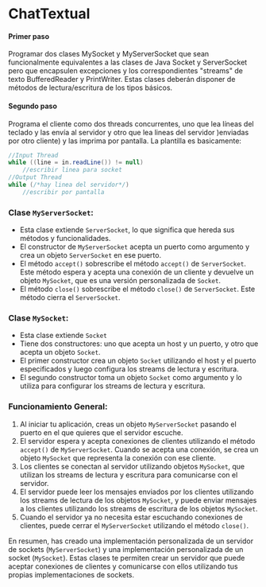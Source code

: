 # ChatTextual

#### Primer paso
Programar dos clases MySocket y MyServerSocket que sean funcionalmente equivalentes a las clases de Java Socket y ServerSocket pero que encapsulen excepciones y los correspondientes "streams" de texto BufferedReader y PrintWriter. Estas clases deberán disponer de métodos de lectura/escritura de los tipos básicos.
#### Segundo paso
Programa el cliente como dos threads concurrentes, uno que lea líneas del teclado y las envía al servidor y otro que lea lineas del servidor )enviadas por otro cliente) y las imprima por pantalla. La plantilla es basicamente:

```java
//Input Thread
while ((line = in.readLine()) != null)
    //escribir linea para socket
//Output Thread
while (/*hay linea del servidor*/)
    //escribir por pantalla
```

### Clase `MyServerSocket`:
- Esta clase extiende `ServerSocket`, lo que significa que hereda sus métodos y funcionalidades.
- El constructor de `MyServerSocket` acepta un puerto como argumento y crea un objeto `ServerSocket` en ese puerto.
- El método `accept()` sobrescribe el método `accept()` de `ServerSocket`. Este método espera y acepta una conexión de un cliente y devuelve un objeto `MySocket`, que es una versión personalizada de `Socket`.
- El método `close()` sobrescribe el método `close()` de `ServerSocket`. Este método cierra el `ServerSocket`.

### Clase `MySocket`:
- Esta clase extiende `Socket`
- Tiene dos constructores: uno que acepta un host y un puerto, y otro que acepta un objeto `Socket`.
- El primer constructor crea un objeto `Socket` utilizando el host y el puerto especificados y luego configura los streams de lectura y escritura.
- El segundo constructor toma un objeto `Socket` como argumento y lo utiliza para configurar los streams de lectura y escritura.

### Funcionamiento General:
1. Al iniciar tu aplicación, creas un objeto `MyServerSocket` pasando el puerto en el que quieres que el servidor escuche.
2. El servidor espera y acepta conexiones de clientes utilizando el método `accept()` de `MyServerSocket`. Cuando se acepta una conexión, se crea un objeto `MySocket` que representa la conexión con ese cliente.
3. Los clientes se conectan al servidor utilizando objetos `MySocket`, que utilizan los streams de lectura y escritura para comunicarse con el servidor.
4. El servidor puede leer los mensajes enviados por los clientes utilizando los streams de lectura de los objetos `MySocket`, y puede enviar mensajes a los clientes utilizando los streams de escritura de los objetos `MySocket`.
5. Cuando el servidor ya no necesita estar escuchando conexiones de clientes, puede cerrar el `MyServerSocket` utilizando el método `close()`.

En resumen, has creado una implementación personalizada de un servidor de sockets (`MyServerSocket`) y una implementación personalizada de un socket (`MySocket`). Estas clases te permiten crear un servidor que puede aceptar conexiones de clientes y comunicarse con ellos utilizando tus propias implementaciones de sockets.
